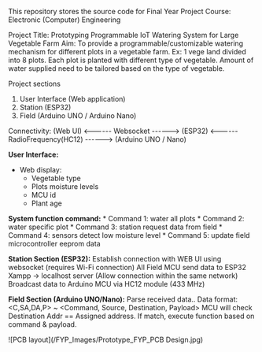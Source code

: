 This repository stores the source code for Final Year Project 
Course: Electronic (Computer) Engineering

Project Title: Prototyping Programmable IoT Watering System for Large Vegetable Farm
Aim: To provide a programmable/customizable watering mechanism for different plots in a vegetable farm.
      Ex: 1 vege land divided into 8 plots. Each plot is planted with different type of vegetable. Amount of water supplied need to be tailored based on the type of vegetable.

Project sections
1. User Interface (Web application)
2. Station (ESP32)
3. Field (Arduino UNO / Arduino Nano)

Connectivity:
(Web UI) <------ Websocket ------> (ESP32) <------ RadioFrequency(HC12) ------> (Arduino UNO / Nano)

**User Interface:**
- Web display:
  * Vegetable type
  * Plots moisture levels
  * MCU id
  * Plant age
 
  
 **System function command:**
      * Command 1: water all plots
      * Command 2: water specific plot
      * Command 3: station request data from field
      * Command 4: sensors detect low moisture level
      * Command 5: update field microcontroller eeprom data
      

**Station Section (ESP32):**
Establish connection with WEB UI using websocket (requires Wi-Fi connection)
All Field MCU send data to ESP32
Xampp -> localhost server (Allow connection within the same network)
Broadcast data to Arduino MCU via HC12 module (433 MHz)

**Field Section (Arduino UNO/Nano):**
Parse received data.. Data format: <C,SA,DA,P> ~ <Command, Source, Destination, Payload>
MCU will check Destination Addr == Assigned address. If match, execute function based on command & payload.

![PCB layout](/FYP_Images/Prototype_FYP_PCB Design.jpg)